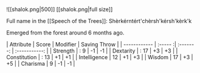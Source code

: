 ![[shalok.png|500]]
[[shalok.png|full size]]

Full name in the [[Speech of the Trees]]: Shèrkérntért'chèrsh'kérsh'kèrk'k

Emerged from the forest around 6 months ago.

| Attribute    | Score | Modifier | Saving Throw |
| ------------ | :----- :| :-------:  |  :-----------: |
| Strength     | : 9     | -1       | -1           |
| Dextarity    |  : 17    | +3       | +3           |
| Constitution | : 13    | +1       | +1           |
| Intelligence | 12    | +1       | +3           |
| Wisdom       | 17    | +3       | +5           |
| Charisma     | 9     | -1       | -1           |


